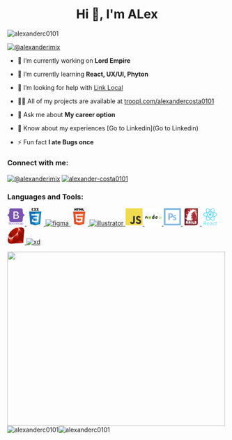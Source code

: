 <h1 align="center">Hi 👋, I'm ALex</h1>
<p align="left"> <img src="https://komarev.com/ghpvc/?username=alexanderc0101&label=Profile%20views&color=0e75b6&style=flat" alt="alexanderc0101" /> </p>

<p align="left"> <a href="https://twitter.com/@alexanderimix" target="blank"><img src="https://img.shields.io/twitter/follow/@alexanderimix?logo=twitter&style=for-the-badge" alt="@alexanderimix" /></a> </p>

- 🔭 I’m currently working on **Lord Empire**

- 🌱 I’m currently learning **React, UX/UI, Phyton**

- 🤝 I’m looking for help with [Link Local](http://www.linklocal.site/)

- 👨‍💻 All of my projects are available at [troopl.com/alexandercosta0101](troopl.com/alexandercosta0101)

- 💬 Ask me about **My career option**

- 📄 Know about my experiences [Go to Linkedin](Go to Linkedin)

- ⚡ Fun fact **I ate Bugs once**

<h3 align="left">Connect with me:</h3>
<p align="left">
<a href="https://twitter.com/@alexanderimix" target="blank"><img align="center" src="https://raw.githubusercontent.com/rahuldkjain/github-profile-readme-generator/master/src/images/icons/Social/twitter.svg" alt="@alexanderimix" height="30" width="40" /></a>
<a href="https://linkedin.com/in/alexander-costa0101" target="blank"><img align="center" src="https://raw.githubusercontent.com/rahuldkjain/github-profile-readme-generator/master/src/images/icons/Social/linked-in-alt.svg" alt="alexander-costa0101" height="30" width="40" /></a>
</p>

<h3 align="left">Languages and Tools:</h3>
<p align="left"> <a href="https://getbootstrap.com" target="_blank" rel="noreferrer"> <img src="https://raw.githubusercontent.com/devicons/devicon/master/icons/bootstrap/bootstrap-plain-wordmark.svg" alt="bootstrap" width="40" height="40"/> </a> <a href="https://www.w3schools.com/css/" target="_blank" rel="noreferrer"> <img src="https://raw.githubusercontent.com/devicons/devicon/master/icons/css3/css3-original-wordmark.svg" alt="css3" width="40" height="40"/> </a> <a href="https://www.figma.com/" target="_blank" rel="noreferrer"> <img src="https://www.vectorlogo.zone/logos/figma/figma-icon.svg" alt="figma" width="40" height="40"/> </a> <a href="https://www.w3.org/html/" target="_blank" rel="noreferrer"> <img src="https://raw.githubusercontent.com/devicons/devicon/master/icons/html5/html5-original-wordmark.svg" alt="html5" width="40" height="40"/> </a> <a href="https://www.adobe.com/in/products/illustrator.html" target="_blank" rel="noreferrer"> <img src="https://www.vectorlogo.zone/logos/adobe_illustrator/adobe_illustrator-icon.svg" alt="illustrator" width="40" height="40"/> </a> <a href="https://developer.mozilla.org/en-US/docs/Web/JavaScript" target="_blank" rel="noreferrer"> <img src="https://raw.githubusercontent.com/devicons/devicon/master/icons/javascript/javascript-original.svg" alt="javascript" width="40" height="40"/> </a> <a href="https://nodejs.org" target="_blank" rel="noreferrer"> <img src="https://raw.githubusercontent.com/devicons/devicon/master/icons/nodejs/nodejs-original-wordmark.svg" alt="nodejs" width="40" height="40"/> </a> <a href="https://www.photoshop.com/en" target="_blank" rel="noreferrer"> <img src="https://raw.githubusercontent.com/devicons/devicon/master/icons/photoshop/photoshop-line.svg" alt="photoshop" width="40" height="40"/> </a> <a href="https://rubyonrails.org" target="_blank" rel="noreferrer"> <img src="https://raw.githubusercontent.com/devicons/devicon/master/icons/rails/rails-original-wordmark.svg" alt="rails" width="40" height="40"/> </a> <a href="https://reactjs.org/" target="_blank" rel="noreferrer"> <img src="https://raw.githubusercontent.com/devicons/devicon/master/icons/react/react-original-wordmark.svg" alt="react" width="40" height="40"/> </a> <a href="https://www.ruby-lang.org/en/" target="_blank" rel="noreferrer"> <img src="https://raw.githubusercontent.com/devicons/devicon/master/icons/ruby/ruby-original.svg" alt="ruby" width="40" height="40"/> </a> <a href="https://www.adobe.com/products/xd.html" target="_blank" rel="noreferrer"> <img src="https://cdn.worldvectorlogo.com/logos/adobe-xd.svg" alt="xd" width="40" height="40"/> </a> </p>

<p><img align="left" width="500" height="400"src="https://miro.medium.com/max/4800/1*99QW3Cgy77Mya7sX7TbbYA.jpeg"/></p>
<p><img align="left" src="https://github-readme-stats.vercel.app/api/top-langs?username=alexanderc0101&show_icons=true&locale=en&layout=compact" alt="alexanderc0101" /></p>
<p>&nbsp;<img align="left" width="300" height="200"src="https://github-readme-stats.vercel.app/api?username=alexanderc0101&show_icons=true&locale=en" alt="alexanderc0101" /></p>
